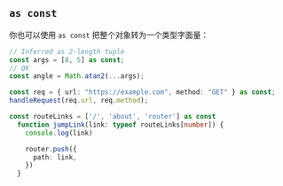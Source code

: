 ## `as const` 

你也可以使用 `as const` 把整个对象转为一个类型字面量：

```typescript
// Inferred as 2-length tuple
const args = [8, 5] as const;
// OK
const angle = Math.atan2(...args);

const req = { url: "https://example.com", method: "GET" } as const;
handleRequest(req.url, req.method);

const routeLinks = ['/', 'about', 'router'] as const
  function jumpLink(link: typeof routeLinks[number]) {
    console.log(link)

    router.push({
      path: link,
    })
  }
```

